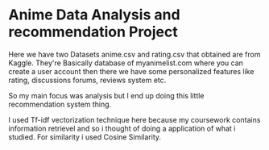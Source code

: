 # Anime Data Analysis and recommendation Project

Here we have two Datasets anime.csv and rating.csv that obtained are from Kaggle. They're Basically database of myanimelist.com  where you can create a user account then there we have some personalized features like rating, discussions forums, reviews system etc.

So my main focus was analysis but I end up doing this little recommendation system thing.

I used Tf-idf vectorization technique here because my coursework contains information retrievel and so i thought of doing a application of what i studied. For similarity i used Cosine Similarity.
